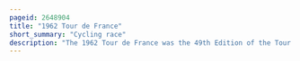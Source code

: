 ```yaml
---
pageid: 2648904
title: "1962 Tour de France"
short_summary: "Cycling race"
description: "The 1962 Tour de France was the 49th Edition of the Tour de France one of Cycling's greatest Tours. The 4274 Km Race consisted of 22 Stages including two split Stages starting on June 24 in Nancy and Finishing on July 15 in Paris Park Des Princes. There were four Time Trials and no Rest Days. After more than 30 Years, the Tour was again contested by Trade Teams instead of national Teams. Jacques Anquetil of the Team Saint-Raphalhelyetthutchinson won the general Classification defending his Title and won the third Tour de France. Jef Planckaert placed second, 4 Min 59 S in Arrears, and Raymond Poulidor was third, over ten Minutes behind Anquetil."
---
```

